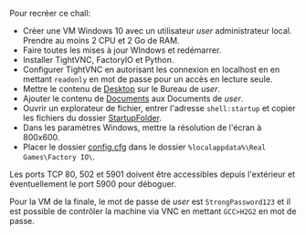 Pour recréer ce chall:

- Créer une VM Windows 10 avec un utilisateur *user* administrateur local. Prendre au moins 2 CPU et 2 Go de RAM.
- Faire toutes les mises à jour WIndows et redémarrer.
- Installer TightVNC, FactoryIO et Python.
- Configurer TightVNC en autorisant les connexion en localhost en en mettant `readonly` en mot de passe pour un accès en lecture seule.
- Mettre le contenu de [Desktop](./Desktop) sur le Bureau de *user*.
- Ajouter le contenu de [Documents](./Documents) aux Documents de *user*.
- Ouvrir un explorateur de fichier, entrer l'adresse `shell:startup` et copier les fichiers du dossier [StartupFolder](./StartupFolder).
- Dans les paramètres Windows, mettre la résolution de l'écran à 800x600.
- Placer le dossier [config.cfg](./config.cfg) dans le dossier `%localappdata%\Real Games\Factory IO\`.

Les ports TCP 80, 502 et 5901 doivent être accessibles depuis l'extérieur et éventuellement le port 5900 pour déboguer.

Pour la VM de la finale, le mot de passe de *user* est `StrongPassword123` et il est possible de contrôler la machine via VNC en mettant `GCC>H2G2` en mot de passe.